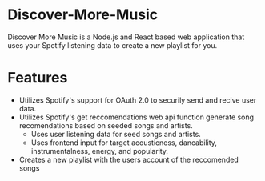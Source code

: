 # Discover-More-Music
Discover More Music is a Node.js and React based web application that uses your Spotify listening data to create a new playlist for you.

# Features
- Utilizes Spotify's support for OAuth 2.0 to securily send and recive user data.
- Utilizes Spotify's get reccomendations web api function generate song recomendations based on seeded songs and artists.
  - Uses user listening data for seed songs and artists.
  - Uses frontend input for target acousticness, dancability, instrumentalness, energy, and popularity.
- Creates a new playlist with the users account of the reccomended songs
